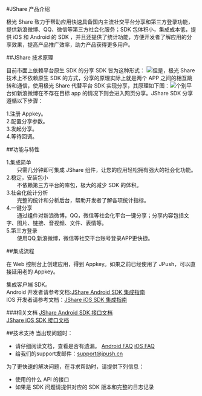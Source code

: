 #JShare 产品介绍

极光 Share 致力于帮助应用快速具备国内主流社交平台分享和第三方登录功能，提供新浪微博、QQ、微信等第三方社会化服务；SDK 包体积小，集成成本低，提供 iOS 和 Android 的 SDK ，并且还提供了统计功能，方便开发者了解应用的分享效果，提高产品推广效率，助力产品获得更多用户。


##JShare 技术原理

目前市面上依赖平台原生 SDK 的分享 SDK 皆为这种形式：
![](image/yilaiban.png)但是，极光 Share 技术上不依赖原生 SDK 的方式，分享的原理实际上就是两个 APP 之间的相互跳转和通信，使用极光 Share 代替平台 SDK 实现分享，其原理如下图：![](image/feiyilaiban.png)个别平台如新浪微博在不存在目标 app 的情况下则会进入网页分享。JShare SDK 分享遵循以下步骤：

1.注册 Appkey。<br>
2.配置分享参数。<br>
3.发起分享。<br>
4.等待回调。<br>

##功能与特性

1.集成简单<br>
&emsp;&emsp;只需几分钟即可集成 JShare 组件，让您的应用轻松拥有强大的社会化功能。<br>
2.稳定，安装包小<br>
&emsp;&emsp;不依赖第三方平台的库包，极大的减少 SDK 的体积。<br>
3.社会化统计分析<br>
&emsp;&emsp;完整的统计和分析后台，帮助开发者了解各项统计指标。<br>
4.一键分享<br>
&emsp;&emsp;通过组件对新浪微博，QQ，微信等社会化平台一键分享；分享内容包括文字、图片、链接、音视频、文件、表情等。<br>
5.第三方登录<br>
&emsp;&emsp;使用QQ,新浪微博，微信等社交平台账号登录APP更快捷。<br>

##集成流程

在 Web 控制台上创建应用，得到 Appkey。如果之前已经使用了 JPush，可以直接延用老的 Appkey。

集成客户端 SDK。<br>
Android 开发者请参考文档:[JShare Android SDK 集成指南](../client/Android/android_sdk.md)<br>
IOS 开发者请参考文档：[JShare iOS SDK 集成指南](../client/iOS/ios_sdk.md)<br>

###相关文档
[JShare Android SDK 接口文档](../client/Android/android_api.md)<br>
[JShare iOS SDK 接口文档](../client/iOS/ios_api.md)



##技术支持
当出现问题时：

+ 请仔细阅读文档，查看是否有遗漏。 [Android FAQ](../client/Android/android_sdk_faq/)  [iOS FAQ](../client/iOS/ios_sdk_faq/)
+ 给我们的support发邮件：[support&#64;jpush.cn](mailto:support&#64;jpush.cn)


为了更快速的解决问题，在寻求帮助时，请提供下列信息：

+ 使用的什么 API 的接口
+ 如果是 SDK 问题请提供对应的 SDK 版本和完整的日志记录


